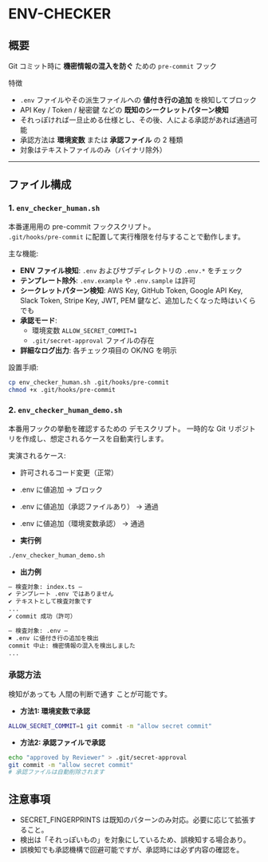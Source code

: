 # ENV-CHECKER

## 概要
Git コミット時に **機密情報の混入を防ぐ** ための `pre-commit` フック  

特徴

- `.env` ファイルやその派生ファイルへの **値付き行の追加** を検知してブロック
- API Key / Token / 秘密鍵 などの **既知のシークレットパターン検知**
- それっぽければ一旦止める仕様とし、その後、人による承認があれば通過可能
- 承認方法は **環境変数** または **承認ファイル** の 2 種類
- 対象はテキストファイルのみ（バイナリ除外）

---

## ファイル構成

### 1. `env_checker_human.sh`
本番運用用の pre-commit フックスクリプト。  
`.git/hooks/pre-commit` に配置して実行権限を付与することで動作します。

主な機能:
- **ENV ファイル検知**: `.env` およびサブディレクトリの `.env.*` をチェック
- **テンプレート除外**: `.env.example` や `.env.sample` は許可
- **シークレットパターン検知**: AWS Key, GitHub Token, Google API Key, Slack Token, Stripe Key, JWT, PEM 鍵など、追加したくなった時はいくらでも
- **承認モード**:  
  - 環境変数 `ALLOW_SECRET_COMMIT=1`  
  - `.git/secret-approval` ファイルの存在
- **詳細なログ出力**: 各チェック項目の OK/NG を明示

設置手順:
```bash
cp env_checker_human.sh .git/hooks/pre-commit
chmod +x .git/hooks/pre-commit
```

### 2. `env_checker_human_demo.sh`
本番用フックの挙動を確認するための デモスクリプト。
一時的な Git リポジトリを作成し、想定されるケースを自動実行します。

実演されるケース:
- 許可されるコード変更（正常）
- .env に値追加 → ブロック
- .env に値追加（承認ファイルあり） → 通過
- .env に値追加（環境変数承認） → 通過

- **実行例**

```bash
./env_checker_human_demo.sh
```

- **出力例**

```bash
— 検査対象: index.ts —
✔ テンプレート .env ではありません
✔ テキストとして検査対象です
...
✔ commit 成功（許可）

— 検査対象: .env —
✖ .env に値付き行の追加を検出
commit 中止: 機密情報の混入を検出しました
...
```

### 承認方法
検知があっても 人間の判断で通す ことが可能です。

- **方法1: 環境変数で承認**

```bash
ALLOW_SECRET_COMMIT=1 git commit -m "allow secret commit"
```

- **方法2: 承認ファイルで承認**

```bash
echo "approved by Reviewer" > .git/secret-approval
git commit -m "allow secret commit"
# 承認ファイルは自動削除されます
```

## 注意事項
- SECRET_FINGERPRINTS は既知のパターンのみ対応。必要に応じて拡張すること。
- 検出は「それっぽいもの」を対象にしているため、誤検知する場合あり。
- 誤検知でも承認機構で回避可能ですが、承認時には必ず内容の確認を。
